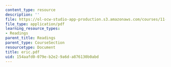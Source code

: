 ```yaml
---
content_type: resource
description: ''
file: https://ol-ocw-studio-app-production.s3.amazonaws.com/courses/11-332j-urban-design-fall-2003/154aafd0079eb2e29a6da876130b0abd_eric.pdf
file_type: application/pdf
learning_resource_types:
- Readings
parent_title: Readings
parent_type: CourseSection
resourcetype: Document
title: eric.pdf
uid: 154aafd0-079e-b2e2-9a6d-a876130b0abd
---
```

